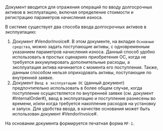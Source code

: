 ﻿Документ вводится для отражения операций по вводу долгосрочных активов в эксплуатацию, включая определение стоимости и регистрацию параметров начисления износа.

В системе существует два способа ввода долгосрочных активов в эксплуатацию:

1. Документ #VendorInvoice#. В этом документе, на вкладке `Основные средства`, можно задать поступающие активы, с одновременным указанием параметров начисления износа. Данный способ удобно использовать в простых сценариях приобретения ОС, когда не требуется аккумулировать дополнительные расходы, а эксплуатация актива начинается с момента его поступления. Также, данным способом нельзя оприходовать активы, поступающие по внутренней заявке.
2. Документ `Ввод в эксплуатацию ОС` (данный документ) предпочтительно использовать в более общем случае, когда поступление осуществляется по внутренней заявке (см. документ #InternalOrder#), ввод в эксплуатацию и поступление разнесены во времени, и/или когда требуется накопление расходов на установку и запуск. Для удобства ввода, в качестве основания может быть использован документ #VendorInvoice#.

На основании документа формируется печатная форма `MF-1`.
